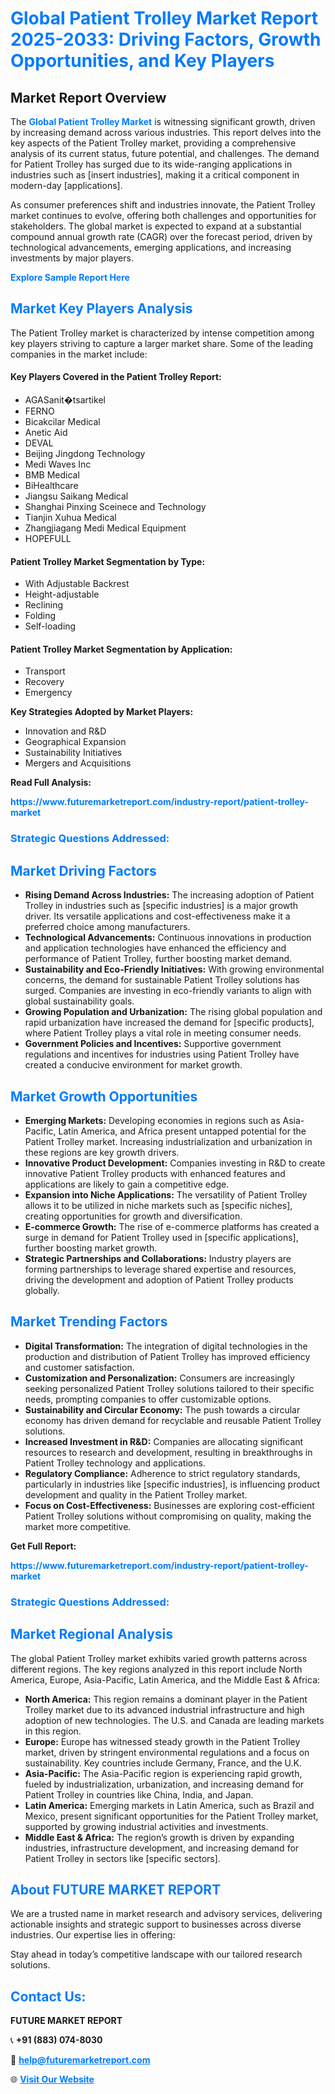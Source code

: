 <h1 style="color: #007BFF;">Global Patient Trolley Market Report 2025-2033: Driving Factors, Growth Opportunities, and Key Players</h1>

<section id="overview">
<h2>Market Report Overview</h2>
<p>The <a href="https://www.futuremarketreport.com/industry-report/patient-trolley-market" style="color: #007BFF; text-decoration: none;"><strong>Global Patient Trolley Market</strong></a> is witnessing significant growth, driven by increasing demand across various industries. This report delves into the key aspects of the Patient Trolley market, providing a comprehensive analysis of its current status, future potential, and challenges. The demand for Patient Trolley has surged due to its wide-ranging applications in industries such as [insert industries], making it a critical component in modern-day [applications].</p>
<p>As consumer preferences shift and industries innovate, the Patient Trolley market continues to evolve, offering both challenges and opportunities for stakeholders. The global market is expected to expand at a substantial compound annual growth rate (CAGR) over the forecast period, driven by technological advancements, emerging applications, and increasing investments by major players.</p>
</section>

<section id="overview">
<p><a href="https://www.futuremarketreport.com/request-sample/reportId=77632" style="color: #007BFF; text-decoration: none;"><strong>Explore Sample Report Here</strong></a></p>
</section>

<section id="key-players">
<h2 style="color: #007BFF;">Market Key Players Analysis</h2>
<p>The Patient Trolley market is characterized by intense competition among key players striving to capture a larger market share. Some of the leading companies in the market include:</p>
<h4>Key Players Covered in the Patient Trolley Report:</h4>
<ul><li>AGASanit�tsartikel</li><li>FERNO</li><li>Bicakcilar Medical</li><li>Anetic Aid</li><li>DEVAL</li><li>Beijing Jingdong Technology</li><li>Medi Waves Inc</li><li>BMB Medical</li><li>BiHealthcare</li><li>Jiangsu Saikang Medical</li><li>Shanghai Pinxing Sceinece and Technology</li><li>Tianjin Xuhua Medical</li><li>Zhangjiagang Medi Medical Equipment</li><li>HOPEFULL</li></ul>
<h4>Patient Trolley Market Segmentation by Type:</h4>
<ul><li>With Adjustable Backrest</li><li>Height-adjustable</li><li>Reclining</li><li>Folding</li><li>Self-loading</li></ul>

<h4>Patient Trolley Market Segmentation by Application:</h4>
<ul><li>Transport</li><li>Recovery</li><li>Emergency</li></ul>
<p><strong>Key Strategies Adopted by Market Players:</strong></p>
<ul>
<li>Innovation and R&D</li>
<li>Geographical Expansion</li>
<li>Sustainability Initiatives</li>
<li>Mergers and Acquisitions</li>
</ul>
</section>

<section>
<p><strong>Read Full Analysis: </strong></p><a href="https://www.futuremarketreport.com/industry-report/patient-trolley-market" style="color: #007BFF; text-decoration: none;"><strong>https://www.futuremarketreport.com/industry-report/patient-trolley-market</strong></a>
<h3 style="color: #007BFF;">Strategic Questions Addressed:</h3>
</section>

<section id="driving-factors">
<h2 style="color: #007BFF;">Market Driving Factors</h2>
<ul>
<li><strong>Rising Demand Across Industries:</strong> The increasing adoption of Patient Trolley in industries such as [specific industries] is a major growth driver. Its versatile applications and cost-effectiveness make it a preferred choice among manufacturers.</li>
<li><strong>Technological Advancements:</strong> Continuous innovations in production and application technologies have enhanced the efficiency and performance of Patient Trolley, further boosting market demand.</li>
<li><strong>Sustainability and Eco-Friendly Initiatives:</strong> With growing environmental concerns, the demand for sustainable Patient Trolley solutions has surged. Companies are investing in eco-friendly variants to align with global sustainability goals.</li>
<li><strong>Growing Population and Urbanization:</strong> The rising global population and rapid urbanization have increased the demand for [specific products], where Patient Trolley plays a vital role in meeting consumer needs.</li>
<li><strong>Government Policies and Incentives:</strong> Supportive government regulations and incentives for industries using Patient Trolley have created a conducive environment for market growth.</li>
</ul>
</section>

<section id="growth-opportunities">
<h2 style="color: #007BFF;">Market Growth Opportunities</h2>
<ul>
<li><strong>Emerging Markets:</strong> Developing economies in regions such as Asia-Pacific, Latin America, and Africa present untapped potential for the Patient Trolley market. Increasing industrialization and urbanization in these regions are key growth drivers.</li>
<li><strong>Innovative Product Development:</strong> Companies investing in R&D to create innovative Patient Trolley products with enhanced features and applications are likely to gain a competitive edge.</li>
<li><strong>Expansion into Niche Applications:</strong> The versatility of Patient Trolley allows it to be utilized in niche markets such as [specific niches], creating opportunities for growth and diversification.</li>
<li><strong>E-commerce Growth:</strong> The rise of e-commerce platforms has created a surge in demand for Patient Trolley used in [specific applications], further boosting market growth.</li>
<li><strong>Strategic Partnerships and Collaborations:</strong> Industry players are forming partnerships to leverage shared expertise and resources, driving the development and adoption of Patient Trolley products globally.</li>
</ul>
</section>

<section id="trending-factors">
<h2 style="color: #007BFF;">Market Trending Factors</h2>
<ul>
<li><strong>Digital Transformation:</strong> The integration of digital technologies in the production and distribution of Patient Trolley has improved efficiency and customer satisfaction.</li>
<li><strong>Customization and Personalization:</strong> Consumers are increasingly seeking personalized Patient Trolley solutions tailored to their specific needs, prompting companies to offer customizable options.</li>
<li><strong>Sustainability and Circular Economy:</strong> The push towards a circular economy has driven demand for recyclable and reusable Patient Trolley solutions.</li>
<li><strong>Increased Investment in R&D:</strong> Companies are allocating significant resources to research and development, resulting in breakthroughs in Patient Trolley technology and applications.</li>
<li><strong>Regulatory Compliance:</strong> Adherence to strict regulatory standards, particularly in industries like [specific industries], is influencing product development and quality in the Patient Trolley market.</li>
<li><strong>Focus on Cost-Effectiveness:</strong> Businesses are exploring cost-efficient Patient Trolley solutions without compromising on quality, making the market more competitive.</li>
</ul>
</section>

<section>
<p><strong>Get Full Report: </strong></p><a href="https://www.futuremarketreport.com/industry-report/patient-trolley-market" style="color: #007BFF; text-decoration: none;"><strong>https://www.futuremarketreport.com/industry-report/patient-trolley-market</strong></a>
<h3 style="color: #007BFF;">Strategic Questions Addressed:</h3>
</section>


<section id="regional-analysis">
<h2 style="color: #007BFF;">Market Regional Analysis</h2>
<p>The global Patient Trolley market exhibits varied growth patterns across different regions. The key regions analyzed in this report include North America, Europe, Asia-Pacific, Latin America, and the Middle East & Africa:</p>
<ul>
<li><strong>North America:</strong> This region remains a dominant player in the Patient Trolley market due to its advanced industrial infrastructure and high adoption of new technologies. The U.S. and Canada are leading markets in this region.</li>
<li><strong>Europe:</strong> Europe has witnessed steady growth in the Patient Trolley market, driven by stringent environmental regulations and a focus on sustainability. Key countries include Germany, France, and the U.K.</li>
<li><strong>Asia-Pacific:</strong> The Asia-Pacific region is experiencing rapid growth, fueled by industrialization, urbanization, and increasing demand for Patient Trolley in countries like China, India, and Japan.</li>
<li><strong>Latin America:</strong> Emerging markets in Latin America, such as Brazil and Mexico, present significant opportunities for the Patient Trolley market, supported by growing industrial activities and investments.</li>
<li><strong>Middle East & Africa:</strong> The region’s growth is driven by expanding industries, infrastructure development, and increasing demand for Patient Trolley in sectors like [specific sectors].</li>
</ul>
</section>

<footer>
<h2 style="color: #007BFF;">About FUTURE MARKET REPORT</h2>
<p>We are a trusted name in market research and advisory services, delivering actionable insights and strategic support to businesses across diverse industries. Our expertise lies in offering:</p>

<p>Stay ahead in today’s competitive landscape with our tailored research solutions.</p>

<h2 style="color: #007BFF;">Contact Us:</h2>
<p><strong>FUTURE MARKET REPORT</strong></p>
<p>📞 <strong>+91 (883) 074-8030</strong></p>
<p>📧 <strong><a href="mailto:help@futuremarketreport.com" style="color: #007BFF;">help@futuremarketreport.com</a></strong></p>
<p>🌐 <strong><a href="https://www.futuremarketreport.com/" style="color: #007BFF;">Visit Our Website</a></strong></p>
</footer>